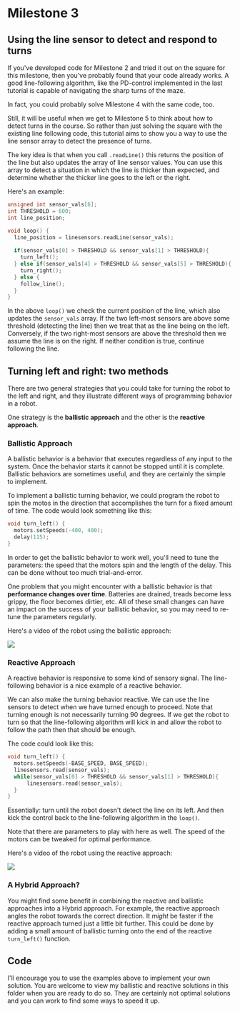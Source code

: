 # Milestone 3

## Using the line sensor to detect and respond to turns

If you've developed code for Milestone 2 and tried it out on the square for this milestone, then you've probably found that
your code already works. A good line-following algorithm, like the PD-control implemented in the last tutorial is capable of
navigating the sharp turns of the maze.

In fact, you could probably solve Milestone 4 with the same code, too.

Still, it will be useful when we get to Milestone 5 to think about how to detect turns in the course. So rather than just 
solving the square with the existing line following code, this tutorial aims to show you a way to use the line sensor array
to detect the presence of turns.

The key idea is that when you call `.readLine()` this returns the position of the line but also updates the array of line
sensor values. You can use this array to detect a situation in which the line is thicker than expected, and determine
whether the thicker line goes to the left or the right.

Here's an example:

```c++
unsigned int sensor_vals[6];
int THRESHOLD = 600;
int line_position;

void loop() {
  line_position = linesensors.readLine(sensor_vals);
  
  if(sensor_vals[0] > THRESHOLD && sensor_vals[1] > THRESHOLD){
    turn_left();
  } else if(sensor_vals[4] > THRESHOLD && sensor_vals[5] > THRESHOLD){
    turn_right();
  } else {
    follow_line();
  }
}
```

In the above `loop()` we check the current position of the line, which also updates the `sensor_vals` array. If the two left-most
sensors are above some threshold (detecting the line) then we treat that as the line being on the left. Conversely, if the two
right-most sensors are above the threshold then we assume the line is on the right. If neither condition is true, continue following
the line.

## Turning left and right: two methods

There are two general strategies that you could take for turning the robot to the left and right, and they illustrate different 
ways of programming behavior in a robot.

One strategy is the **ballistic approach** and the other is the **reactive approach**.

### Ballistic Approach

A ballistic behavior is a behavior that executes regardless of any input to the system. Once the behavior starts it cannot be stopped
until it is complete. Ballistic behaviors are sometimes useful, and they are certainly the simple to implement. 

To implement a ballistic turning behavior, we could program the robot to spin the motos in the direction that accomplishes the turn
for a fixed amount of time. The code would look something like this:

```c++
void turn_left() {
  motors.setSpeeds(-400, 400);
  delay(115);
}
```

In order to get the ballistic behavior to work well, you'll need to tune the parameters: the speed that the motors spin and the length of the delay. This can be done without too much trial-and-error. 

One problem that you might encounter with a ballistic behavior is that **performance changes over time**. Batteries are drained, treads become
less grippy, the floor becomes dirtier, etc. All of these small changes can have an impact on the success of your ballistic behavior, so you 
may need to re-tune the parameters regularly.

Here's a video of the robot using the ballistic approach:

![](img/ballistic_square.gif)

### Reactive Approach

A reactive behavior is responsive to some kind of sensory signal. The line-following behavior is a nice example of a reactive behavior.

We can also make the turning behavior reactive. We can use the line sensors to detect when we have turned enough to proceed. Note that turning
enough is not necessarily turning 90 degrees. If we get the robot to turn so that the line-following algorithm will kick in and allow the robot to follow the path then that should be enough.

The code could look like this:

```c++
void turn_left() {
  motors.setSpeeds(-BASE_SPEED, BASE_SPEED);
  linesensors.read(sensor_vals);
  while(sensor_vals[0] > THRESHOLD && sensor_vals[1] > THRESHOLD){
      linesensors.read(sensor_vals);
  }  
}
```

Essentially: turn until the robot doesn't detect the line on its left. And then kick the control back to the line-following algorithm in the `loop()`. 

Note that there are parameters to play with here as well. The speed of the motors can be tweaked for optimal performance.

Here's a video of the robot using the reactive approach:

![](img/reactive_square.gif)

### A Hybrid Approach?

You might find some benefit in combining the reactive and ballistic approaches into a Hybrid approach. For example, the reactive approach 
angles the robot towards the correct direction. It *might* be faster if the reactive approach turned just a little bit further. This could
be done by adding a small amount of ballistic turning onto the end of the reactive `turn_left()` function.

## Code

I'll encourage you to use the examples above to implement your own solution. You are welcome to view my ballistic and reactive solutions
in this folder when you are ready to do so. They are certainly not optimal solutions and you can work to find some ways to speed it up.
